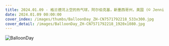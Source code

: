 ```yaml
---
title: 2024.01.09 - 格兰德河上空的热气球，阿尔伯克基，新墨西哥州，美国 (© Jennifer MacCornack/Shutterstock)
date: 2024.01.09 00:00:00
cover_index: /images/thumbs/BalloonDay_ZH-CN7571792218_533x300.jpg
cover_detail: /images/BalloonDay_ZH-CN7571792218_1920x1080.jpg
---
```


![BalloonDay](/images/BalloonDay_ZH-CN7571792218_1920x1080.jpg)
